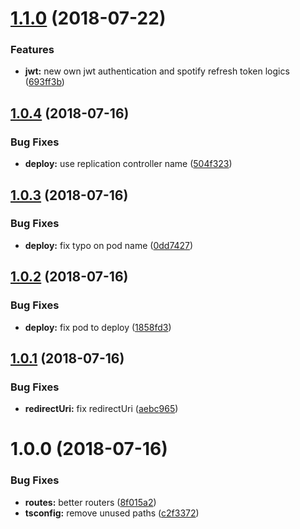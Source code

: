 # [1.1.0](https://github.com/tsirlucas/soundplace-auth/compare/v1.0.4...v1.1.0) (2018-07-22)


### Features

* **jwt:** new own jwt authentication and spotify refresh token logics ([693ff3b](https://github.com/tsirlucas/soundplace-auth/commit/693ff3b))

## [1.0.4](https://github.com/tsirlucas/soundplace-auth/compare/v1.0.3...v1.0.4) (2018-07-16)


### Bug Fixes

* **deploy:** use replication controller name ([504f323](https://github.com/tsirlucas/soundplace-auth/commit/504f323))

## [1.0.3](https://github.com/tsirlucas/soundplace-auth/compare/v1.0.2...v1.0.3) (2018-07-16)


### Bug Fixes

* **deploy:** fix typo on pod name ([0dd7427](https://github.com/tsirlucas/soundplace-auth/commit/0dd7427))

## [1.0.2](https://github.com/tsirlucas/soundplace-auth/compare/v1.0.1...v1.0.2) (2018-07-16)


### Bug Fixes

* **deploy:** fix pod to deploy ([1858fd3](https://github.com/tsirlucas/soundplace-auth/commit/1858fd3))

## [1.0.1](https://github.com/tsirlucas/soundplace-auth/compare/v1.0.0...v1.0.1) (2018-07-16)


### Bug Fixes

* **redirectUri:** fix redirectUri ([aebc965](https://github.com/tsirlucas/soundplace-auth/commit/aebc965))

# 1.0.0 (2018-07-16)


### Bug Fixes

* **routes:** better routers ([8f015a2](https://github.com/tsirlucas/soundplace-auth/commit/8f015a2))
* **tsconfig:** remove unused paths ([c2f3372](https://github.com/tsirlucas/soundplace-auth/commit/c2f3372))
